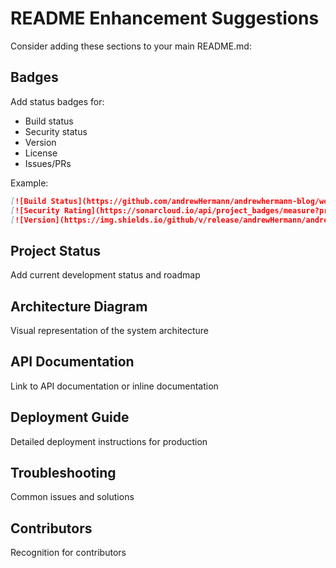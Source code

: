 # README Enhancement Suggestions

Consider adding these sections to your main README.md:

## Badges
Add status badges for:
- Build status
- Security status  
- Version
- License
- Issues/PRs

Example:
```markdown
[![Build Status](https://github.com/andrewHermann/andrewhermann-blog/workflows/CI/badge.svg)](https://github.com/andrewHermann/andrewhermann-blog/actions)
[![Security Rating](https://sonarcloud.io/api/project_badges/measure?project=andrewhermann-blog&metric=security_rating)](https://sonarcloud.io/dashboard?id=andrewhermann-blog)
[![Version](https://img.shields.io/github/v/release/andrewHermann/andrewhermann-blog)](https://github.com/andrewHermann/andrewhermann-blog/releases)
```

## Project Status
Add current development status and roadmap

## Architecture Diagram
Visual representation of the system architecture

## API Documentation
Link to API documentation or inline documentation

## Deployment Guide
Detailed deployment instructions for production

## Troubleshooting
Common issues and solutions

## Contributors
Recognition for contributors
